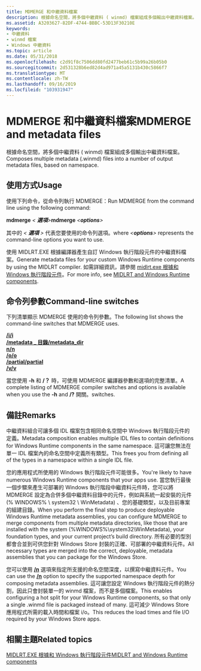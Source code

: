 ```yaml
---
title: MDMERGE 和中繼資料檔案
description: 根據命名空間，將多個中繼資料 ( winmd) 檔案組成多個輸出中繼資料檔案。
ms.assetid: A3203627-82DF-4744-BBBC-53D13F30210E
keywords:
- 中繼資料
- winmd 檔案
- Windows 中繼資料
ms.topic: article
ms.date: 05/31/2018
ms.openlocfilehash: c2d91f8c7506dd80fd2477beb61c5b99a26b05b0
ms.sourcegitcommit: 2d531328b6ed82d4ad971a45a5131b430c5866f7
ms.translationtype: MT
ms.contentlocale: zh-TW
ms.lasthandoff: 09/16/2019
ms.locfileid: "103931947"
---
```

# <a name="mdmerge-and-metadata-files"></a><span data-ttu-id="e7bc7-106">MDMERGE 和中繼資料檔案</span><span class="sxs-lookup"><span data-stu-id="e7bc7-106">MDMERGE and metadata files</span></span>

<span data-ttu-id="e7bc7-107">根據命名空間，將多個中繼資料 ( winmd) 檔案組成多個輸出中繼資料檔案。</span><span class="sxs-lookup"><span data-stu-id="e7bc7-107">Composes multiple metadata (.winmd) files into a number of output metadata files, based on namespace.</span></span>

## <a name="usage"></a><span data-ttu-id="e7bc7-108">使用方式</span><span class="sxs-lookup"><span data-stu-id="e7bc7-108">Usage</span></span>

<span data-ttu-id="e7bc7-109">使用下列命令，從命令列執行 MDMERGE：</span><span class="sxs-lookup"><span data-stu-id="e7bc7-109">Run MDMERGE from the command line using the following command:</span></span>

<span data-ttu-id="e7bc7-110">**mdmerge** *< ***選項***>*</span><span class="sxs-lookup"><span data-stu-id="e7bc7-110">**mdmerge** *<***options***>*</span></span>

<span data-ttu-id="e7bc7-111">其中的 *< ***選項*** >* 代表您要使用的命令列選項。</span><span class="sxs-lookup"><span data-stu-id="e7bc7-111">where *<***options***>* represents the command-line options you want to use.</span></span>

<span data-ttu-id="e7bc7-112">使用 MIDLRT.EXE 根據編譯器產生自訂 Windows 執行階段元件的中繼資料檔案。</span><span class="sxs-lookup"><span data-stu-id="e7bc7-112">Generate metadata files for your custom Windows Runtime components by using the MIDLRT compiler.</span></span> <span data-ttu-id="e7bc7-113">如需詳細資訊，請參閱 [midlrt.exe 根據和 Windows 執行階段元件](midlrt-and-windows-runtime-components.md)。</span><span class="sxs-lookup"><span data-stu-id="e7bc7-113">For more info, see [MIDLRT and Windows Runtime components](midlrt-and-windows-runtime-components.md).</span></span>

## <a name="command-line-switches"></a><span data-ttu-id="e7bc7-114">命令列參數</span><span class="sxs-lookup"><span data-stu-id="e7bc7-114">Command-line switches</span></span>

<span data-ttu-id="e7bc7-115">下列清單顯示 MDMERGE 使用的命令列參數。</span><span class="sxs-lookup"><span data-stu-id="e7bc7-115">The following list shows the command-line switches that MDMERGE uses.</span></span>

<dl>

[<span data-ttu-id="e7bc7-116">**/i**</span><span class="sxs-lookup"><span data-stu-id="e7bc7-116">**/i**</span></span>](-mdmerge-i.md)  
[<span data-ttu-id="e7bc7-117">**/metadata \_ 目錄**</span><span class="sxs-lookup"><span data-stu-id="e7bc7-117">**/metadata\_dir**</span></span>](-mdmerge-metadata-dir.md)  
[<span data-ttu-id="e7bc7-118">**n**</span><span class="sxs-lookup"><span data-stu-id="e7bc7-118">**/n**</span></span>](-mdmerge-n.md)  
[<span data-ttu-id="e7bc7-119">**/o**</span><span class="sxs-lookup"><span data-stu-id="e7bc7-119">**/o**</span></span>](-mdmerge-o.md)  
[<span data-ttu-id="e7bc7-120">**/partial**</span><span class="sxs-lookup"><span data-stu-id="e7bc7-120">**/partial**</span></span>](-mdmerge-partial.md)  
[<span data-ttu-id="e7bc7-121">**/v**</span><span class="sxs-lookup"><span data-stu-id="e7bc7-121">**/v**</span></span>](-mdmerge-v.md)  
</dl>

<span data-ttu-id="e7bc7-122">當您使用 **-h** 和 **/？** 時，可使用 MDMERGE 編譯器參數和選項的完整清單。</span><span class="sxs-lookup"><span data-stu-id="e7bc7-122">A complete listing of MDMERGE compiler switches and options is available when you use the **-h** and **/?**</span></span> <span data-ttu-id="e7bc7-123">開關。</span><span class="sxs-lookup"><span data-stu-id="e7bc7-123">switches.</span></span>

## <a name="remarks"></a><span data-ttu-id="e7bc7-124">備註</span><span class="sxs-lookup"><span data-stu-id="e7bc7-124">Remarks</span></span>

<span data-ttu-id="e7bc7-125">中繼資料組合可讓多個 IDL 檔案包含相同命名空間中 Windows 執行階段元件的定義。</span><span class="sxs-lookup"><span data-stu-id="e7bc7-125">Metadata composition enables multiple IDL files to contain definitions for Windows Runtime components in the same namespace.</span></span> <span data-ttu-id="e7bc7-126">這可讓您無法在單一 IDL 檔案內的命名空間中定義所有類型。</span><span class="sxs-lookup"><span data-stu-id="e7bc7-126">This frees you from defining all of the types in a namespace within a single IDL file.</span></span>

<span data-ttu-id="e7bc7-127">您的應用程式所使用的 Windows 執行階段元件可能很多。</span><span class="sxs-lookup"><span data-stu-id="e7bc7-127">You're likely to have numerous Windows Runtime components that your apps use.</span></span> <span data-ttu-id="e7bc7-128">當您執行最後一個步驟來產生可部署的 Windows 執行階段中繼資料元件時，您可以將 MDMERGE 設定為合併多個中繼資料目錄中的元件，例如與系統一起安裝的元件 (% WINDOWS% \\ system32 \\ WinMetadata) 、您的基礎類型，以及目前專案的組建目錄。</span><span class="sxs-lookup"><span data-stu-id="e7bc7-128">When you perform the final step to produce deployable Windows Runtime metadata assemblies, you can configure MDMERGE to merge components from multiple metadata directories, like those that are installed with the system (%WINDOWS%\\system32\\WinMetadata), your foundation types, and your current project’s build directory.</span></span> <span data-ttu-id="e7bc7-129">所有必要的型別都會合並到可供您針對 Windows Store 封裝的正確、可部署的中繼資料元件。</span><span class="sxs-lookup"><span data-stu-id="e7bc7-129">All necessary types are merged into the correct, deployable, metadata assemblies that you can package for the Windows Store.</span></span>

<span data-ttu-id="e7bc7-130">您可以使用 [**/n**](-mdmerge-n.md) 選項來指定所支援的命名空間深度，以撰寫中繼資料元件。</span><span class="sxs-lookup"><span data-stu-id="e7bc7-130">You can use the [**/n**](-mdmerge-n.md) option to specify the supported namespace depth for composing metadata assemblies.</span></span> <span data-ttu-id="e7bc7-131">這可讓您設定 Windows 執行階段元件的熱分割，因此只會封裝單一的 winmd 檔案，而不是多個檔案。</span><span class="sxs-lookup"><span data-stu-id="e7bc7-131">This enables configuring a hot split for your Windows Runtime components, so that only a single .winmd file is packaged instead of many.</span></span> <span data-ttu-id="e7bc7-132">這可減少 Windows Store 應用程式所需的載入時間和檔案 i/o。</span><span class="sxs-lookup"><span data-stu-id="e7bc7-132">This reduces the load times and file I/O required by your Windows Store apps.</span></span>

## <a name="related-topics"></a><span data-ttu-id="e7bc7-133">相關主題</span><span class="sxs-lookup"><span data-stu-id="e7bc7-133">Related topics</span></span>

<dl> <dt>

[<span data-ttu-id="e7bc7-134">MIDLRT.EXE 根據和 Windows 執行階段元件</span><span class="sxs-lookup"><span data-stu-id="e7bc7-134">MIDLRT and Windows Runtime components</span></span>](midlrt-and-windows-runtime-components.md)
</dt> </dl>

 

 




